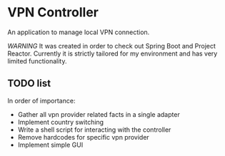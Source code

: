 VPN Controller
==============

An application to manage local VPN connection.

*WARNING* It was created in order to check out Spring Boot and Project Reactor. Currently
it is strictly tailored for my environment and has very limited functionality.

TODO list
---------

In order of importance:
* Gather all vpn provider related facts in a single adapter
* Implement country switching
* Write a shell script for interacting with the controller
* Remove hardcodes for specific vpn provider
* Implement simple GUI
